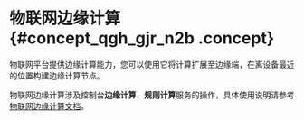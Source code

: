 # 物联网边缘计算 {#concept_qgh_gjr_n2b .concept}

物联网平台提供边缘计算能力，您可以使用它将计算扩展至边缘端，在离设备最近的位置构建边缘计算节点。

物联网边缘计算涉及控制台**边缘计算**、**规则计算**服务的操作，具体使用说明请参考[物联网边缘计算文档](https://help.aliyun.com/product/69083.html)。

